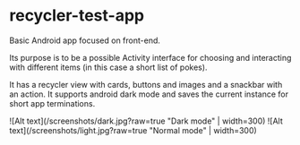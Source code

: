 # recycler-test-app
Basic Android app focused on front-end. 

Its purpose is to be a possible Activity interface for choosing  and interacting with different items (in this case a short list of pokes).

It has a recycler view with cards, buttons and images and a snackbar with an action. It supports android dark mode and saves the current instance for short app terminations.



![Alt text](/screenshots/dark.jpg?raw=true "Dark mode" | width=300)
![Alt text](/screenshots/light.jpg?raw=true "Normal mode" | width=300)






